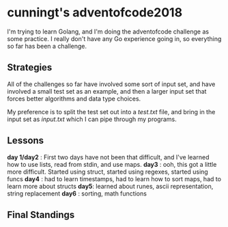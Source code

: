 # cunningt's adventofcode2018

I'm trying to learn Golang, and I'm doing the adventofcode challenge as some practice.  I really don't have any Go experience going in, so everything so far has been a challenge.

## Strategies

All of the challenges so far have involved some sort of input set, and have involved a small test set as an example, and then a larger input set that forces better algorithms and data type choices.

My preference is to split the test set out into a *test.txt* file, and bring in the input set as *input.txt* which I can pipe through my programs.

## Lessons
**day 1/day2** : First two days have not been that difficult, and I've learned how to use lists, read from stdin, and use maps.
**day3** : ooh, this got a little more difficult.  Started using struct, started using regexes, started using funcs
**day4** : had to learn timestamps, had to learn how to sort maps, had to learn more about structs
**day5**: learned about runes, ascii representation, string replacement
**day6** : sorting, math functions

## Final Standings